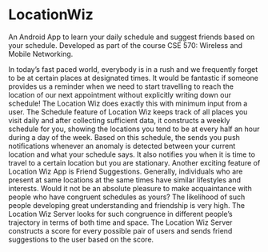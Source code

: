 # LocationWiz
An Android App to learn your daily schedule and suggest friends based on your schedule. Developed as part of the course CSE 570: Wireless and Mobile Networking.

In today’s fast paced world, everybody is in a rush and we frequently forget to be at certain places at
designated times. It would be fantastic if someone provides us a reminder when we need to start travelling
to reach the location of our next appointment without explicitly writing down our schedule! The Location
Wiz does exactly this with minimum input from a user. The Schedule feature of Location Wiz keeps track
of all places you visit daily and after collecting sufficient data, it constructs a weekly schedule for you,
showing the locations you tend to be at every half an hour during a day of the week. Based on this
schedule, the sends you push notifications whenever an anomaly is detected between your current
location and what your schedule says. It also notifies you when it is time to travel to a certain location but
you are stationary.
Another exciting feature of Location Wiz App is Friend Suggestions. Generally, individuals who are
present at same locations at the same times have similar lifestyles and interests. Would it not be an
absolute pleasure to make acquaintance with people who have congruent schedules as yours? The
likelihood of such people developing great understanding and friendship is very high. The Location Wiz
Server looks for such congruence in different people’s trajectory in terms of both time and space. The
Location Wiz Server constructs a score for every possible pair of users and sends friend suggestions to the
user based on the score.
